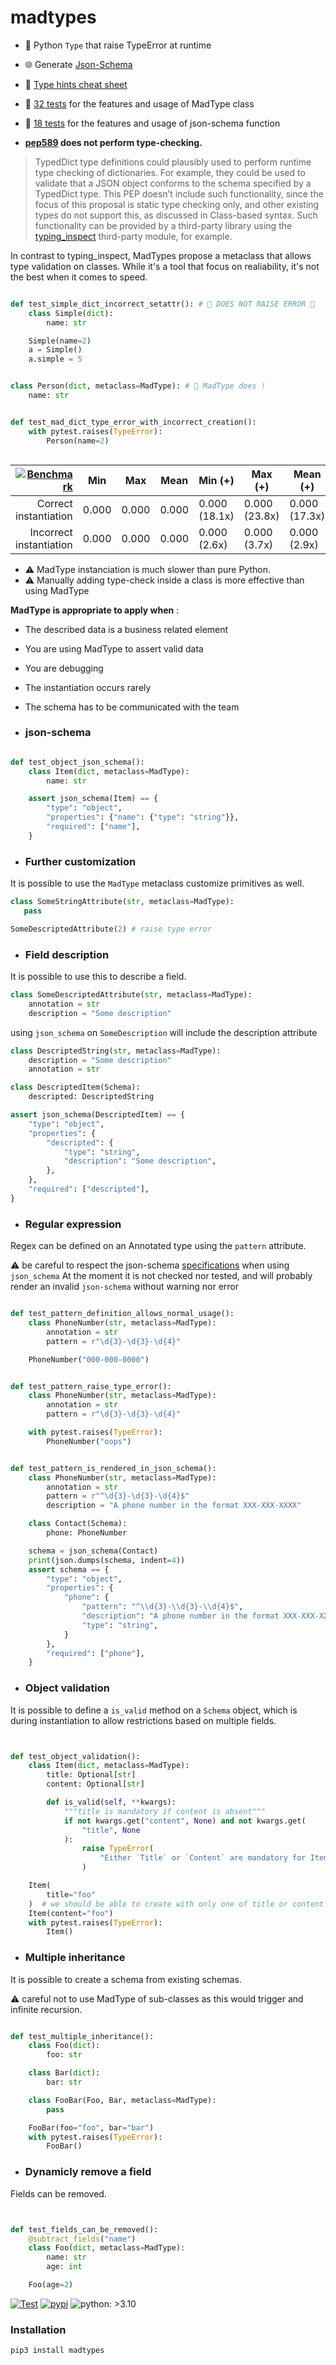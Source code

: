 # madtypes
- 💢 Python `Type` that raise TypeError at runtime
- 🌐 Generate [Json-Schema](https://json-schema.org/)
- 📖 [Type hints cheat sheet](https://mypy.readthedocs.io/en/stable/cheat_sheet_py3.html)
- 💪 [32 tests](https://github.com/6r17/madtypes/blob/madmeta/tests/test_integrity.py) for the features and usage of MadType class
- 💪 [18 tests](https://github.com/6r17/madtypes/blob/madmeta/tests/test_json_schema.py) for the features and usage of json-schema function

- **[pep589](https://peps.python.org/pep-0589/) does not perform type-checking.**
> TypedDict type definitions could plausibly used to perform runtime type checking of dictionaries. For example, they could be used to validate that a JSON object conforms to the schema specified by a TypedDict type. This PEP doesn’t include such functionality, since the focus of this proposal is static type checking only, and other existing types do not support this, as discussed in Class-based syntax. Such functionality can be provided by a third-party library using the [typing_inspect](https://github.com/ilevkivskyi/typing_inspect) third-party module, for example.

In contrast to typing_inspect, MadTypes propose a metaclass that allows type validation on classes. While it's a tool that focus on realiability, it's not the best when it comes to speed.

```python

def test_simple_dict_incorrect_setattr(): # 🤯 DOES NOT RAISE ERROR 🤯
    class Simple(dict):
        name: str

    Simple(name=2)
    a = Simple()
    a.simple = 5


class Person(dict, metaclass=MadType): # 💢 MadType does !
    name: str


def test_mad_dict_type_error_with_incorrect_creation():
    with pytest.raises(TypeError):
        Person(name=2)



```


|     [![Benchmark](https://github.com/6r17/madtypes/actions/workflows/benchmark.yaml/badge.svg)](https://github.com/6r17/madtypes/actions/workflows/benchmark.yaml)               | Min   | Max   | Mean   | Min (+)        | Max (+)        | Mean (+)       |
|----------------------------:|-------|-------|--------|----------------|----------------|----------------|
| Correct instantiation      | 0.000 | 0.000 | 0.000  | 0.000 (18.1x) | 0.000 (23.8x) | 0.000 (17.3x) |
| Incorrect instantiation    | 0.000 | 0.000 | 0.000  | 0.000 (2.6x) | 0.000 (3.7x) | 0.000 (2.9x) |


- :warning: MadType instanciation is much slower than pure Python.
- :warning: Manually adding type-check inside a class is more effective than using MadType


**MadType is appropriate to apply when** :
- The described data is a business related element
- You are using MadType to assert valid data
- You are debugging
- The instantiation occurs rarely
- The schema has to be communicated with the team
 
- ### json-schema

```python

def test_object_json_schema():
    class Item(dict, metaclass=MadType):
        name: str

    assert json_schema(Item) == {
        "type": "object",
        "properties": {"name": {"type": "string"}},
        "required": ["name"],
    }
```



- ### Further customization
It is possible to use the `MadType` metaclass customize primitives as well.

```python
class SomeStringAttribute(str, metaclass=MadType):
   pass

SomeDescriptedAttribute(2) # raise type error
```

- ### Field description

It is possible to use this to describe a field.

```python
class SomeDescriptedAttribute(str, metaclass=MadType):
    annotation = str
    description = "Some description"
```

using `json_schema` on `SomeDescription` will include the description attribute

```python
class DescriptedString(str, metaclass=MadType):
    description = "Some description"
    annotation = str

class DescriptedItem(Schema):
    descripted: DescriptedString

assert json_schema(DescriptedItem) == {
    "type": "object",
    "properties": {
        "descripted": {
            "type": "string",
            "description": "Some description",
        },
    },
    "required": ["descripted"],
}

```

- ### Regular expression

Regex can be defined on an Annotated type using the `pattern` attribute.

:warning: be careful to respect the json-schema [specifications](https://json-schema.org/understanding-json-schema/reference/regular_expressions.html) when using `json_schema`
At the moment it is not checked nor tested, and will probably render an invalid `json-schema` without warning nor error

```python

def test_pattern_definition_allows_normal_usage():
    class PhoneNumber(str, metaclass=MadType):
        annotation = str
        pattern = r"\d{3}-\d{3}-\d{4}"

    PhoneNumber("000-000-0000")


def test_pattern_raise_type_error():
    class PhoneNumber(str, metaclass=MadType):
        annotation = str
        pattern = r"\d{3}-\d{3}-\d{4}"

    with pytest.raises(TypeError):
        PhoneNumber("oops")


def test_pattern_is_rendered_in_json_schema():
    class PhoneNumber(str, metaclass=MadType):
        annotation = str
        pattern = r"^\d{3}-\d{3}-\d{4}$"
        description = "A phone number in the format XXX-XXX-XXXX"

    class Contact(Schema):
        phone: PhoneNumber

    schema = json_schema(Contact)
    print(json.dumps(schema, indent=4))
    assert schema == {
        "type": "object",
        "properties": {
            "phone": {
                "pattern": "^\\d{3}-\\d{3}-\\d{4}$",
                "description": "A phone number in the format XXX-XXX-XXXX",
                "type": "string",
            }
        },
        "required": ["phone"],
    }
```

- ### Object validation

It is possible to define a `is_valid` method on a `Schema` object, which is during instantiation
to allow restrictions based on multiple fields.

```python


def test_object_validation():
    class Item(dict, metaclass=MadType):
        title: Optional[str]
        content: Optional[str]

        def is_valid(self, **kwargs):
            """title is mandatory if content is absent"""
            if not kwargs.get("content", None) and not kwargs.get(
                "title", None
            ):
                raise TypeError(
                    "Either `Title` or `Content` are mandatory for Item"
                )

    Item(
        title="foo"
    )  # we should be able to create with only one of title or content
    Item(content="foo")
    with pytest.raises(TypeError):
        Item()


```

- ### Multiple inheritance

It is possible to create a schema from existing schemas.

:warning: careful not to use MadType of sub-classes as this would trigger
and infinite recursion.

```python

def test_multiple_inheritance():
    class Foo(dict):
        foo: str

    class Bar(dict):
        bar: str

    class FooBar(Foo, Bar, metaclass=MadType):
        pass

    FooBar(foo="foo", bar="bar")
    with pytest.raises(TypeError):
        FooBar()
```

- ### Dynamicly remove a field

Fields can be removed.

```python


def test_fields_can_be_removed():
    @subtract_fields("name")
    class Foo(dict, metaclass=MadType):
        name: str
        age: int

    Foo(age=2)

```
[![Test](https://github.com/6r17/madtypes/actions/workflows/test.yaml/badge.svg)](./tests/test_schema.py)
[![pypi](https://img.shields.io/pypi/v/madtypes)](https://pypi.org/project/madtypes/)
![python: >3.10](https://img.shields.io/badge/python-%3E3.10-informational)
### Installation

```bash
pip3 install madtypes
```
